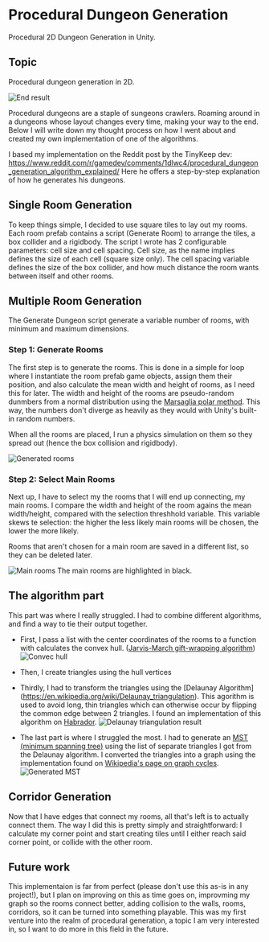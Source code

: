 # Procedural Dungeon Generation
Procedural 2D Dungeon Generation in Unity.


## Topic

Procedural dungeon generation in 2D.

![End result](/Assets/Result.png)

Procedural dungeons are a staple of sungeons crawlers. Roaming around in a dungeons whose layout changes every time, making your way to the end.
Below I will write down my thought process on how I went about and created my own implementation of one of the algorithms.

I based my implementation on the Reddit post by the TinyKeep dev: https://www.reddit.com/r/gamedev/comments/1dlwc4/procedural_dungeon_generation_algorithm_explained/
Here he offers a step-by-step explanation of how he generates his dungeons.

## Single Room Generation

To keep things simple, I decided to use square tiles to lay out my rooms. Each room prefab contains a script (Generate Room) to arrange the tiles, a box collider and a rigidbody.
The script I wrote has 2 configurable parameters: cell size and cell spacing. Cell size, as the name implies defines the size of each cell (square size only). The cell spacing variable defines the size of the box collider, and how much distance the room wants between itself and other rooms.

## Multiple Room Generation

The Generate Dungeon script generate a variable number of rooms, with minimum and maximum dimensions.

### Step 1: Generate Rooms

The first step is to generate the rooms. This is done in a simple for loop where I instantiate the room prefab game objects, assign them their position, and also calculate the mean width and height of rooms, as I need this for later.
The width and height of the rooms are pseudo-random dunmbers from a normal distribution using the [Marsaglia polar method](https://en.wikipedia.org/wiki/Marsaglia_polar_method). This way, the numbers don't diverge as heavily as they would with Unity's built-in random numbers.

When all the rooms are placed, I run a physics simulation on them so they spread out (hence the box collision and rigidbody).

![Generated rooms](/Assets/Step_1.png)

### Step 2: Select Main Rooms

Next up, I have to select my the rooms that I will end up connecting, my main rooms. I compare the width and height of the room agains the mean width/height, compared with the selection threshhold variable. This variable skews te selection: the higher the less likely main rooms will be chosen, the lower the more likely.

Rooms that aren't chosen for a main room are saved in a different list, so they can be deleted later.

![Main rooms](/Assets/Step_2.png)
The main rooms are highlighted in black.

## The algorithm part

This part was where I really struggled. I had to combine different algorithms, and find a way to tie their output together.
- First, I pass a list with the center coordinates of the rooms to a function with calculates the convex hull. ([Jarvis-March gift-wrapping algorithm](https://en.wikipedia.org/wiki/Gift_wrapping_algorithm))
![Convec hull](/Assets/ConvexHull.png)

- Then, I create triangles using the hull vertices

- Thirdly, I had to transform the triangles using the [Delaunay Algorithm] (https://en.wikipedia.org/wiki/Delaunay_triangulation). This agorithm is used to avoid long, thin triangles which can otherwise occur by flipping the common edge between 2 triangles. I found an implementation of this algorithm on [Habrador](https://www.habrador.com/tutorials/math/11-delaunay/).
![Delaunay triangulation result](Assets/Triangulation.png)

- The last part is where I struggled the most. I had to generate an [MST (minimum spanning tree)](https://en.wikipedia.org/wiki/Minimum_spanning_tree) using the list of separate triangles I got from the Delaunay algorithm. I converted the triangles into a graph using the implementation found on [Wikipedia's page on graph cycles](https://en.wikipedia.org/wiki/Cycle_(graph_theory)).
![Generated MST](/Assets/Corridor_MST.png)

## Corridor Generation

Now that I have edges that connect my rooms, all that's left is to actually connect them. The way I did this is pretty simply and straightforward: I calculate my corner point and start creating tiles until I either reach said corner point, or collide with the other room.

## Future work
This implementaion is far from perfect (please don't use this as-is in any project!), but I plan on improving on this as time goes on, improvming my graph so the rooms connect better, adding collision to the walls, rooms, corridors, so it can be turned into something playable. This was my first venture into the realm of procedural generation, a topic I am very interested in, so I want to do more in this field in the future.

